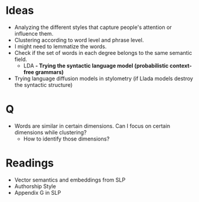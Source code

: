 # Ideas
- Analyzing the different styles that capture people's attention or influence them.
- Clustering according to word level and phrase level.
- I might need to lemmatize the words.
- Check if the set of words in each degree belongs to the same semantic field.
  - LDA
**- Trying the syntactic language model (probabilistic context-free grammars)**
- Trying language diffusion models in stylometry (if Llada models destroy the syntactic structure)

# Q
- Words are similar in certain dimensions. Can I focus on certain dimensions while clustering?
  - How to identify those dimensions?

# Readings
- Vector semantics and embeddings from SLP
- Authorship Style
- Appendix G in SLP
